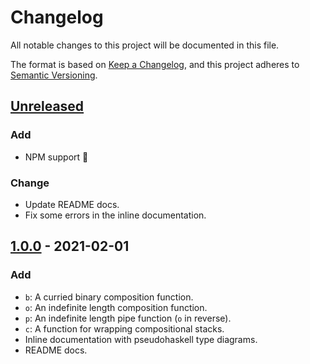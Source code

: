 # Changelog

All notable changes to this project will be documented in this file.

The format is based on [Keep a Changelog](https://keepachangelog.com/en/1.0.0/),
and this project adheres to
[Semantic Versioning](https://semver.org/spec/v2.0.0.html).

## [Unreleased]

### Add

- NPM support :tada:

### Change

- Update README docs.
- Fix some errors in the inline documentation.

## [1.0.0] - 2021-02-01

### Add

- `b`: A curried binary composition function.
- `o`: An indefinite length composition function.
- `p`: An indefinite length pipe function (`o` in reverse).
- `c`: A function for wrapping compositional stacks.
- Inline documentation with pseudohaskell type diagrams.
- README docs.

[unreleased]: https://github.com/jajaperson/copb/compare/v1.0.0...HEAD
[1.0.0]: https://github.com/jajaperson/copb/releases/tag/v1.0.0
